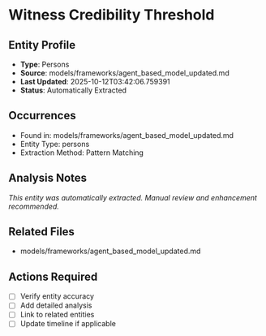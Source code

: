 # Witness Credibility Threshold

## Entity Profile
- **Type**: Persons
- **Source**: models/frameworks/agent_based_model_updated.md
- **Last Updated**: 2025-10-12T03:42:06.759391
- **Status**: Automatically Extracted

## Occurrences
- Found in: models/frameworks/agent_based_model_updated.md
- Entity Type: persons
- Extraction Method: Pattern Matching

## Analysis Notes
*This entity was automatically extracted. Manual review and enhancement recommended.*

## Related Files
- models/frameworks/agent_based_model_updated.md

## Actions Required
- [ ] Verify entity accuracy
- [ ] Add detailed analysis
- [ ] Link to related entities
- [ ] Update timeline if applicable
